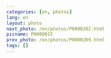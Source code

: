 ```yaml
---
categories: [en, photos]
lang: en
layout: photo
next_photo: /en/photos/P0000202.html
picname: P0000015
prev_photo: /en/photos/P0000209.html
tags: []
---
```

